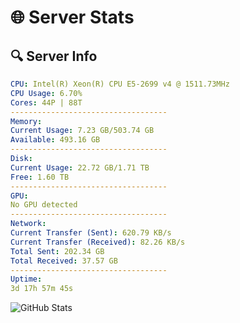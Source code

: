 # 🌐 Server Stats
## 🔍 Server Info
```yaml
CPU: Intel(R) Xeon(R) CPU E5-2699 v4 @ 1511.73MHz
CPU Usage: 6.70%
Cores: 44P | 88T
-----------------------------------
Memory:
Current Usage: 7.23 GB/503.74 GB
Available: 493.16 GB
-----------------------------------
Disk:
Current Usage: 22.72 GB/1.71 TB
Free: 1.60 TB
-----------------------------------
GPU:
No GPU detected
-----------------------------------
Network:
Current Transfer (Sent): 620.79 KB/s
Current Transfer (Received): 82.26 KB/s
Total Sent: 202.34 GB
Total Received: 37.57 GB
-----------------------------------
Uptime:
3d 17h 57m 45s
```
![GitHub Stats](https://img.shields.io/badge/Updated-2025-04-23_11:06:33-blue)